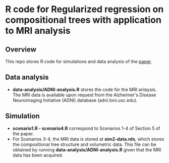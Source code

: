 # R code for Regularized regression on compositional trees with application to MRI analysis

## Overview

This repo stores R code for simulations and data analysis of the [paper](https://arxiv.org/abs/2104.07113).

## Data analysis

-  __data-analysis/ADNI-analysis.R__ stores the code for the MRI anlaysis. The MRI data is available upon request from the Alzheimer's Disease Neuroimaging Initiative (ADNI) database (adni.loni.usc.edu).

## Simulation

- __scenario1.R - scenario4.R__ correspond to Scenarios 1-4 of Section 5 of the paper.
- For Scenarios 3-4, the MRI data is stored at __sim2-data.rds__, which stores the compositional tree structure and volumetric data. This file can be obtained by running __data-analysis/ADNI-analysis.R__ given that the MRI data has been acquired.
